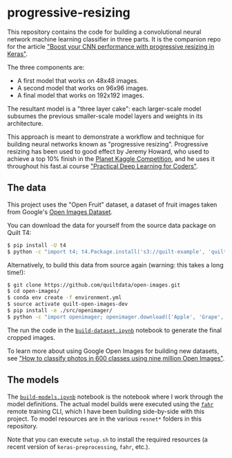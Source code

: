 # progressive-resizing

This repository contains the code for building a convolutional neural network machine learning classifier in three parts. It is the companion repo for the article ["Boost your CNN performance with progressive resizing in Keras"](https://medium.com/@aleksey.bilogur/boost-your-cnn-image-classifier-performance-with-progressive-resizing-in-keras-a7d96da06e20).

The three components are:

* A first model that works on 48x48 images.
* A second model that works on 96x96 images.
* A final model that works on 192x192 images.

The resultant model is a "three layer cake": each larger-scale model subsumes the previous smaller-scale model layers and weights in its architecture.

This approach is meant to demonstrate a workflow and technique for building neural networks known as "progressive resizing". Progressive resizing has been used to good effect by Jeremy Howard, who used to achieve a top 10% finish in the [Planet Kaggle Competition](https://www.kaggle.com/c/planet-understanding-the-amazon-from-space), and he uses it throughout his fast.ai course ["Practical Deep Learning for Coders"](https://course.fast.ai/).

## The data

This project uses the "Open Fruit" dataset, a dataset of fruit images taken from Google's [Open Images Dataset](https://storage.googleapis.com/openimages/web/index.html).

You can download the data for yourself from the source data package on Quilt T4:

```bash
$ pip install -U t4
$ python -c "import t4; t4.Package.install('s3://quilt-example', 'quilt/open_fruit', './')"
```

Alternatively, to build this data from source again (warning: this takes a long time!):

```bash
$ git clone https://github.com/quiltdata/open-images.git
$ cd open-images/
$ conda env create -f environment.yml
$ source activate quilt-open-images-dev
$ pip install -e ./src/openimager/
$ python -c "import openimager; openimager.download(['Apple', 'Grape', 'Orange', 'Pomegranate', 'Banana', 'Grapefruit', 'Peach', 'Strawberry', 'Cantaloupe', 'Lemon', 'Pear', 'Tomato', 'Common fig', 'Mango', 'Pineapple', 'Watermelon'])"
```

The run the code in the [`build-dataset.ipynb`](https://github.com/ResidentMario/progressive-resizing/blob/master/notebooks/build-dataset.ipynb) notebook to generate the final cropped images.

To learn more about using Google Open Images for building new datasets, see ["How to classify photos in 600 classes using nine million Open Images"](https://medium.freecodecamp.org/how-to-classify-photos-in-600-classes-using-nine-million-open-images-65847da1a319).

## The models

The [`build-models.ipynb`](https://github.com/ResidentMario/progressive-resizing/blob/master/notebooks/build-models.ipynb) notebook is the notebook where I work through the model definitions. The actual model builds were executed using the [`fahr`](https://residentmario.github.io/fahr/) remote training CLI, which I have been building side-by-side with this project. To model resources are in the various `resnet*` folders in this repository.

Note that you can execute `setup.sh` to install the required resources (a recent version of `keras-preprocessing`, `fahr`, etc.).